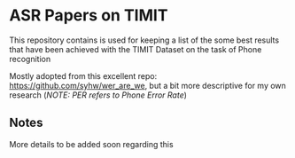 # ASR Papers on TIMIT

This repository contains is used for keeping a list of the some best results that have been achieved with the TIMIT Dataset
on the task of Phone recognition

Mostly adopted from this excellent repo: https://github.com/syhw/wer_are_we, but 
a bit more descriptive for my own research (*NOTE: PER refers to Phone Error Rate*)

## Notes

More details to be added soon regarding this
